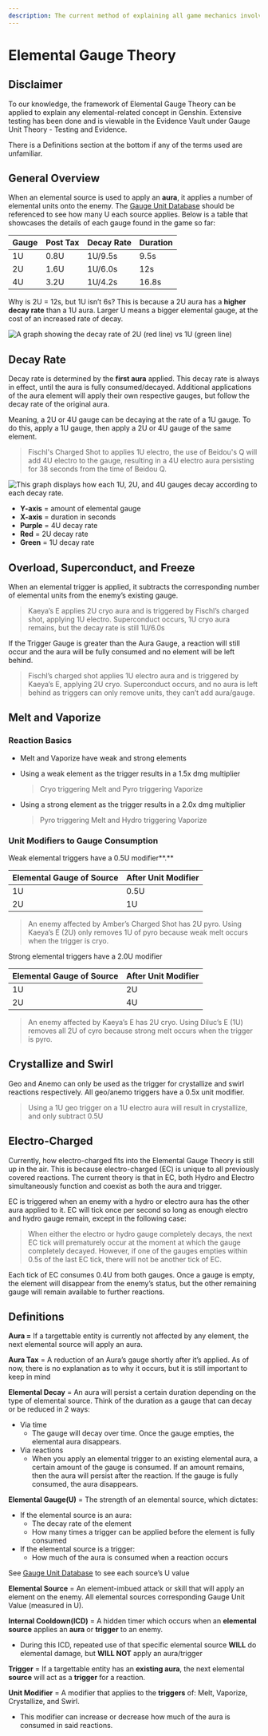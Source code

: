 ```yaml
---
description: The current method of explaining all game mechanics involving elements
---
```


# Elemental Gauge Theory

## Disclaimer

To our knowledge, the framework of Elemental Gauge Theory can be applied to explain any elemental-related concept in Genshin. Extensive testing has been done and is viewable in the Evidence Vault under Gauge Unit Theory - Testing and Evidence.

There is a Definitions section at the bottom if any of the terms used are unfamiliar.

## General Overview

When an elemental source is used to apply an **aura**, it applies a number of elemental units onto the enemy. The [Gauge Unit Database](https://docs.google.com/spreadsheets/d/1uiJje5yqv7v2UKrWoBAgBMrHrrNemtkooo8JqAGJpP8/edit?usp=sharing) should be referenced to see how many U each source applies. Below is a table that showcases the details of each gauge found in the game so far:

| Gauge | Post Tax | Decay Rate | Duration |
| :--- | :--- | :--- | :--- |
| 1U | 0.8U | 1U/9.5s | 9.5s |
| 2U | 1.6U | 1U/6.0s | 12s |
| 4U | 3.2U | 1U/4.2s | 16.8s |

Why is 2U = 12s, but 1U isn’t 6s? This is because a 2U aura has a **higher decay rate** than a 1U aura. Larger U means a bigger elemental gauge, at the cost of an increased rate of decay.

![A graph showing the decay rate of 2U \(red line\) vs 1U \(green line\)](../.gitbook/assets/simple_decay.png)

## Decay Rate

Decay rate is determined by the **first aura** applied. This decay rate is always in effect, until the aura is fully consumed/decayed. Additional applications of the aura element will apply their own respective gauges, but follow the decay rate of the original aura. 

Meaning, a 2U or 4U gauge can be decaying at the rate of a 1U gauge. To do this, apply a 1U gauge, then apply a 2U or 4U gauge of the same element.

> Fischl's Charged Shot to applies 1U electro, the use of Beidou's Q will add 4U electro to the gauge, resulting in a 4U electro aura persisting for 38 seconds from the time of Beidou Q.

![This graph displays how each 1U, 2U, and 4U gauges decay according to each decay rate.](../.gitbook/assets/advanced_decay.png)

* **Y-axis** = amount of elemental gauge
* **X-axis** = duration in seconds
* **Purple** = 4U decay rate
* **Red** = 2U decay rate
* **Green** = 1U decay rate

## Overload, Superconduct, and Freeze

When an elemental trigger is applied, it subtracts the corresponding number of elemental units from the enemy’s existing gauge.

> Kaeya’s E applies 2U cryo aura and is triggered by Fischl’s charged shot, applying 1U electro. Superconduct occurs, 1U cryo aura remains, but the decay rate is still 1U/6.0s

If the Trigger Gauge is greater than the Aura Gauge, a reaction will still occur and the aura will be fully consumed and no element will be left behind.

> Fischl’s charged shot applies 1U electro aura and is triggered by Kaeya’s E, applying 2U cryo. Superconduct occurs, and no aura is left behind as triggers can only remove units, they can’t add aura/gauge.

## Melt and Vaporize

### Reaction Basics

* Melt and Vaporize have weak and strong elements
* Using a weak element as the trigger results in a 1.5x dmg multiplier

  > Cryo triggering Melt and Pyro triggering Vaporize

* Using a strong element as the trigger results in a 2.0x dmg multiplier

  > Pyro triggering Melt and Hydro triggering Vaporize

### **Unit Modifiers to Gauge Consumption**

Weak elemental triggers have a 0.5U modifier**.**

| Elemental Gauge of Source | After Unit Modifier |
| :--- | :--- |
| 1U | 0.5U |
| 2U | 1U |

> An enemy affected by Amber’s Charged Shot has 2U pyro. Using Kaeya’s E \(2U\) only removes 1U of pyro because weak melt occurs when the trigger is cryo.

Strong elemental triggers have a 2.0U modifier

| Elemental Gauge of Source | After Unit Modifier |
| :--- | :--- |
| 1U | 2U |
| 2U | 4U |

> An enemy affected by Kaeya’s E has 2U cryo. Using Diluc’s E \(1U\) removes all 2U of cyro because strong melt occurs when the trigger is pyro.

## Crystallize and Swirl

Geo and Anemo can only be used as the trigger for crystallize and swirl reactions respectively. All geo/anemo triggers have a 0.5x unit modifier.

> Using a 1U geo trigger on a 1U electro aura will result in crystallize, and only subtract 0.5U

## Electro-Charged

Currently, how electro-charged fits into the Elemental Gauge Theory is still up in the air. This is because electro-charged \(EC\) is unique to all previously covered reactions. The current theory is that in EC, both Hydro and Electro simultaneously function and coexist as both the aura and trigger.

EC is triggered when an enemy with a hydro or electro aura has the other aura applied to it. EC will tick once per second so long as enough electro and hydro gauge remain, except in the following case:

> When either the electro or hydro gauge completely decays, the next EC tick will prematurely occur at the moment at which the gauge completely decayed. However, if one of the gauges empties within 0.5s of the last EC tick, there will not be another tick of EC.

Each tick of EC consumes 0.4U from both gauges. Once a gauge is empty, the element will disappear from the enemy’s status, but the other remaining gauge will remain available to further reactions. 

## Definitions

**Aura
 =** If a targettable entity is currently not affected by any element, the next elemental source will apply an aura.

**Aura Tax** = A reduction of an Aura’s gauge shortly after it’s applied. As of now, there is no explanation as to why it occurs, but it is still important to keep in mind

**Elemental Decay** = An aura will persist a certain duration depending on the type of elemental source. Think of the duration as a gauge that can decay or be reduced in 2 ways:

* Via time
  * The gauge will decay over time. Once the gauge empties, the elemental aura disappears.
* Via reactions
  * When you apply an elemental trigger to an existing elemental aura, a certain amount of the gauge is consumed. If an amount remains, then the aura will persist after the reaction. If the gauge is fully consumed, the aura disappears.

**Elemental Gauge\(U\)** = The strength of an elemental source, which dictates:

* If the elemental source is an aura:
  * The decay rate of the element
  * How many times a trigger can be applied before the element is fully consumed
* If the elemental source is a trigger:
  * How much of the aura is consumed when a reaction occurs

See [Gauge Unit Database](https://docs.google.com/spreadsheets/d/1uiJje5yqv7v2UKrWoBAgBMrHrrNemtkooo8JqAGJpP8/edit?usp=sharing) to see each source’s U value

**Elemental Source** = An element-imbued attack or skill that will apply an element on the enemy. All elemental sources corresponding Gauge Unit Value \(measured in U\).

**Internal Cooldown\(ICD\)** = A hidden timer which occurs when an **elemental source** applies an **aura** or **trigger** to an enemy. 

* During this ICD, repeated use of that specific elemental source **WILL** do elemental damage, but **WILL NOT** apply an aura/trigger 

**Trigger** = If a targettable entity has an **existing aura**, the next elemental **source** will act as a **trigger** for a reaction.

**Unit Modifier** = A modifier that applies to the **triggers** of: Melt, Vaporize, Crystallize, and Swirl. 

* This modifier can increase or decrease how much of the aura is consumed in said reactions.
